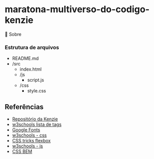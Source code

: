 # maratona-multiverso-do-codigo-kenzie

📌 Sobre
### Estrutura de arquivos 

- README.md
- /src
  - index.html
  - /js
      - script.js
  - /css
      - style.css

## Referências
- [Repositório da Kenzie](https://github.com/victor-kenzie/maratona-multiverso-do-codigo/tree/main/src)
- [w3schools lista de tags](https://www.w3schools.com/tags/default.asp)
- [Google Fonts](https://fonts.google.com/)
- [w3schools - css](https://www.w3schools.com/css/)
- [CSS tricks flexbox](https://css-tricks.com/snippets/css/a-guide-to-flexbox/)
- [w3schools - js](https://www.w3schools.com/js/default.asp)
- [CSS BEM](http://getbem.com/naming/)
